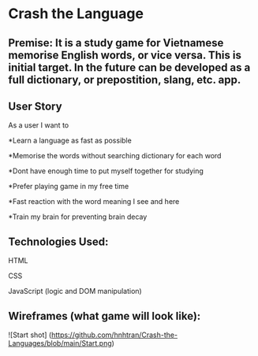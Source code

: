 # Crash the Language

## Premise: It is a study game for Vietnamese memorise English words, or vice versa. This is initial target. In the future can be developed as a full dictionary, or prepostition, slang, etc. app.

## User Story
As a user I want to

*Learn a language as fast as possible

*Memorise the words without searching dictionary for each word

*Dont have enough time to put myself together for studying

*Prefer playing game in my free time

*Fast reaction with the word meaning I see and here

*Train my brain for preventing brain decay

## Technologies Used:
HTML

CSS

JavaScript (logic and DOM manipulation)

## Wireframes (what game will look like): 
![Start shot] (https://github.com/hnhtran/Crash-the-Languages/blob/main/Start.png)